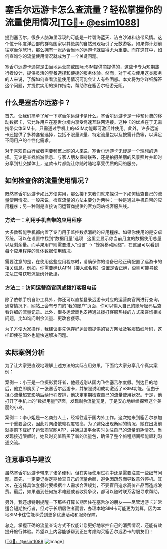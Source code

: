 # 塞舌尔远游卡怎么查流量？轻松掌握你的流量使用情况[[TG💪+ @esim1088](https://t.me/s/esim1088)]

提到塞舌尔，很多人脑海里浮现的可能是一片碧海蓝天、洁白沙滩和热带风情。这个位于印度洋西部的群岛国家以其绝美的自然景观吸引了无数游客。如果你计划前往塞舌尔旅行，那么拥有一张适合当地的远游卡就显得尤为重要。而在这其中，如何查询你的流量使用情况就成为了一个关键问题。

塞舌尔远游卡通常是由当地运营商或国际eSIM提供商提供的，这些卡专为短期旅行者设计，提供灵活的套餐选择和便捷的服务体验。然而，对于初次使用这类服务的人来说，了解如何查看流量使用情况可能会让人有些困惑。本文将为你详细解答这个问题，并提供实用的操作指南，帮助你在塞舌尔畅游无阻。

## 什么是塞舌尔远游卡？

首先，让我们简单了解一下塞舌尔远游卡是什么。塞舌尔远游卡是一种预付费的移动数据卡，它允许用户在塞舌尔境内享受高速互联网连接。这种卡的优点在于无需携带实体SIM卡，只需通过手机上的eSIM功能即可激活并使用。此外，许多远游卡还提供了多种套餐选择，包括不限量流量、特定流量包以及按需计费等，以满足不同用户的个性化需求。

对于喜欢自由行或者需要频繁上网的人来说，塞舌尔远游卡无疑是一个理想的选择。无论是查找旅游信息、与家人朋友保持联系，还是拍摄美丽的风景照片并即时分享到社交媒体上，这款卡片都能让你随时随地享受优质的网络服务。

## 如何检查你的流量使用情况？

既然塞舌尔远游卡如此方便实用，那么接下来我们就来探讨一下如何检查自己的流量使用情况。一般来说，检查流量的方法主要分为两种：一种是通过手机自带的应用程序；另一种则是直接访问运营商提供的官方网站或客服热线。

### 方法一：利用手机自带的应用程序

大多数智能手机都内置了专门用于监控数据消耗的应用程序。如果你使用的是安卓系统，可以在设置中找到“数据用量”选项，这里会显示你当前月度的数据使用总量以及剩余量。而苹果用户则需要进入“设置” -> “蜂窝移动网络”，在这里可以看到每个应用程序的具体数据使用情况。

需要注意的是，在使用这些应用程序时，请确保你的设备已经正确配置了远游卡的相关信息。例如，你需要确认APN（接入点名称）设置是否正确，否则可能导致无法正常获取流量统计数据。

### 方法二：访问运营商官网或拨打客服电话

除了依赖手机自带工具外，你还可以直接登录远游卡对应的运营商官网进行查询。通常情况下，网站上会有专门的“我的账户”页面，你可以输入自己的账号密码后查看详细的流量记录。此外，很多运营商也支持通过拨打客服热线的方式来咨询相关问题，比如询问剩余流量、更改套餐等。

为了方便大家操作，我建议事先保存好运营商提供的官方网址及客服热线号码，这样即使在国外也能快速解决问题。

## 实际案例分析

为了让大家更直观地理解上述方法的实际应用效果，下面给大家分享几个真实案例：

案例一：小王是一位摄影爱好者，他最近刚从国内飞往塞舌尔度假。到达目的地后，他立即购买了一张塞舌尔远游卡，并按照说明成功激活了eSIM功能。但由于担心流量超支影响后续行程安排，他决定定期检查自己的流量使用状况。于是，他打开了手机上的“数据用量”界面，发现剩余流量充足，于是安心地继续探索这个美丽的小岛。

案例二：李小姐是一名商务人士，经常往返于国内外工作。这次她来到塞舌尔参加一个重要会议，因此对网络依赖程度较高。为了避免出现断网的情况，她在出发前就提前下载好了运营商官网APP，并通过该平台实时关注自己的流量消耗情况。当发现接近限额时，她及时充值购买了新的流量包，确保了整个旅程期间都能顺利沟通交流。

## 注意事项与建议

虽然塞舌尔远游卡带来了诸多便利，但在实际使用过程中还是需要注意一些细节问题。首先，一定要记得定期检查自己的流量余额，避免因疏忽而导致意外停机。其次，在选择具体套餐时要根据个人需求合理规划，不要盲目追求高价产品而造成浪费。最后，如果遇到任何技术难题或者收费争议，都可以随时联系客服寻求帮助。

另外，我还想特别提醒一下那些打算长期居住在塞舌尔的朋友——尽管远游卡非常适合短期旅行者，但对于长期居住者而言，办理本地SIM卡可能更为划算。因为本地SIM卡往往能享受到更多优惠活动和服务保障。

总之，掌握正确的流量查询方式不仅能让您更好地掌控自己的消费情况，还能有效提升旅行体验。希望以上内容能够帮到正在考虑购买塞舌尔远游卡的朋友们！

[[TG💪+ @esim1088](https://t.me/s/esim1088) ![Image](https://i.postimg.cc/4NQfJmqS/Snipaste-2025-05-13-00-14-12.png)]